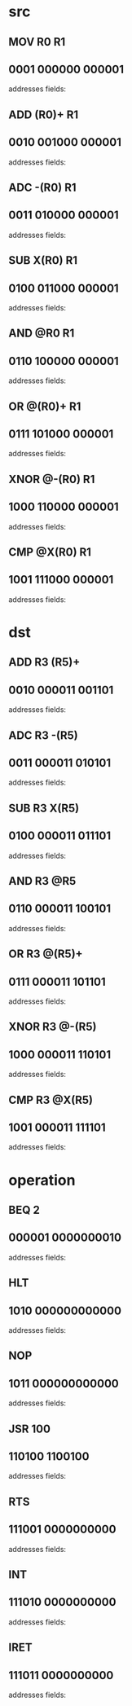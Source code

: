 # src
## MOV  R0     R1
## 0001 000000 000001
addresses fields:

## ADD  (R0)+  R1
## 0010 001000 000001
addresses fields:

## ADC  -(R0)  R1
## 0011 010000 000001
addresses fields:

## SUB  X(R0)  R1
## 0100 011000 000001
addresses fields:

## AND  @R0    R1
## 0110 100000 000001
addresses fields:

## OR   @(R0)+ R1
## 0111 101000 000001
addresses fields:

## XNOR @-(R0) R1
## 1000 110000 000001
addresses fields:

## CMP  @X(R0) R1
## 1001 111000 000001
addresses fields:

# dst
## ADD  R3     (R5)+
## 0010 000011 001101
addresses fields:

## ADC  R3     -(R5)
## 0011 000011 010101
addresses fields:

## SUB  R3     X(R5)
## 0100 000011 011101
addresses fields:

## AND  R3     @R5
## 0110 000011 100101
addresses fields:

## OR   R3     @(R5)+
## 0111 000011 101101
addresses fields:

## XNOR R3     @-(R5)
## 1000 000011 110101
addresses fields:

## CMP  R3     @X(R5)
## 1001 000011 111101
addresses fields:

# operation
## BEQ    2 
## 000001 0000000010
addresses fields:

## HLT
## 1010 000000000000
addresses fields:

## NOP
## 1011 000000000000
addresses fields:

## JSR    100
## 110100 1100100
addresses fields:

## RTS
## 111001 0000000000
addresses fields:

## INT
## 111010 0000000000
addresses fields:

## IRET
## 111011 0000000000
addresses fields:
